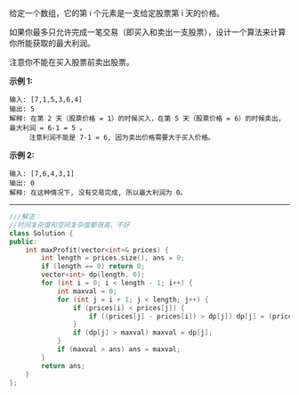 给定一个数组，它的第 i 个元素是一支给定股票第 i 天的价格。

如果你最多只允许完成一笔交易（即买入和卖出一支股票），设计一个算法来计算你所能获取的最大利润。

注意你不能在买入股票前卖出股票。

**示例 1:**

```
输入: [7,1,5,3,6,4]
输出: 5
解释: 在第 2 天（股票价格 = 1）的时候买入，在第 5 天（股票价格 = 6）的时候卖出，最大利润 = 6-1 = 5 。
     注意利润不能是 7-1 = 6, 因为卖出价格需要大于买入价格。
```
**示例 2:**

```
输入: [7,6,4,3,1]
输出: 0
解释: 在这种情况下, 没有交易完成, 所以最大利润为 0。
```
------



```cpp
///解法：
//时间复杂度和空间复杂度都很高，不好
class Solution {
public:
    int maxProfit(vector<int>& prices) {
        int length = prices.size(), ans = 0;
        if (length == 0) return 0;
        vector<int> dp(length, 0);
        for (int i = 0; i < length - 1; i++) {
            int maxval = 0;
            for (int j = i + 1; j < length; j++) {
                if (prices[i] < prices[j]) {
                    if ((prices[j] - prices[i]) > dp[j]) dp[j] = (prices[j] - prices[i]);
                }
                if (dp[j] > maxval) maxval = dp[j];
            }
            if (maxval > ans) ans = maxval;
        }
        return ans;
    }
};
```

